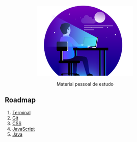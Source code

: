 <p align="center" >
  <img src="img/web-developer.png" width="300">
</p>


<p align="center">Material pessoal de estudo</p>

## Roadmap

1. [Terminal](/1_Terminal/1_DicasTerminal.md)
2. [Git](/2_Git/2_Git.md)
3. [CSS](/3_CSS/3_CSS.md)
4. [JavaScript](/4_JavaScript/4_JavaScript.md)
4. [Java](/5_Java/5_Java.md)